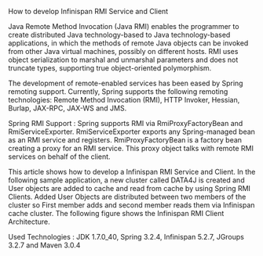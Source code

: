 How to develop Infinispan RMI Service and Client

Java Remote Method Invocation (Java RMI) enables the programmer to create distributed Java technology-based to Java technology-based applications, in which the methods of remote Java objects can be invoked from other Java virtual machines, possibly on different hosts. RMI uses object serialization to marshal and unmarshal parameters and does not truncate types, supporting true object-oriented polymorphism.

The development of remote-enabled services has been eased by Spring remoting support. Currently, Spring supports the following remoting technologies: Remote Method Invocation (RMI), HTTP Invoker, Hessian, Burlap, JAX-RPC, JAX-WS and JMS.

Spring RMI Support : Spring supports RMI via RmiProxyFactoryBean and RmiServiceExporter. RmiServiceExporter exports any Spring-managed bean as an RMI service and registers. RmiProxyFactoryBean is a factory bean creating a proxy for an RMI service. This proxy object talks with remote RMI services on behalf of the client.

This article shows how to develop a Infinispan RMI Service and Client. In the following sample application, a new cluster called DATA4J is created and User objects are added to cache and read from cache by using Spring RMI Clients. Added User Objects are distributed between two members of the cluster so First member adds and second member reads them via Infinispan cache cluster. The following figure shows the Infinispan RMI Client Architecture.

Used Technologies : JDK 1.7.0_40, Spring 3.2.4, Infinispan 5.2.7, JGroups 3.2.7 and Maven 3.0.4
